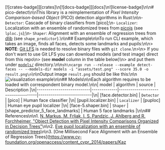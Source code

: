 [![crates-badge]][crates]\n[![docs-badge]][docs]\n![license-badge]\n\n# pico-detect\n\nThis library is a reimplementation of _Pixel Intensity Comparison-based Object_ (PICO) detection algorithms in Rust:\n\n- `Detector`: Cascade of binary classifiers from [pico];\n- `Localizer`: Localization with an ensemble of randomized trees from [picojs](https://github.com/nenadmarkus/picojs) (see `lploc.js`);\n- `Shaper`: Alignment with an ensemble of regression trees from [dlib](https://github.com/davisking/dlib) (see `shape_predictor`).\n\n## Example\n\nTo run CLI example, which takes an image, finds all faces, detects some landmarks and pupils:\n\n> **NOTE**: [Git LFS](https://git-lfs.github.com/) is needed to resolve binary files with `git clone`.\n>\n> If you don't want to use Git LFS you can download models (and test image) direct from this repo\n> (see **model** column in the table below)\n> and put them under [`models/`](./models) directory.\n\n```sh\ncargo run --release --example detect-faces -- --models-dir models -i "assets/test.png" --score 35.0 -o result.png\n```\n\nOutput image `result.png` should be like this:\n\n![visualization example](./assets/result.png)\n\n## Models\n\nEach algorithm requires to be loaded with correspondent binary model.\n\n| model                     | algorithm   | source                             | Description               |\n|---------------------------|-------------|------------------------------------|---------------------------|\n| [face.detector.bin]       | `Detector`  | [pico]                             | Human face classifier     |\n| [pupil.localizer.bin]     | `Localizer` | [puploc]                           | Human eye pupil localizer |\n| [face-5.shaper.bin]       | `Shaper`    | [shape_predictor_5_face_landmarks] | Human 5 face landmarks    |\n\n## References\n\n1. [N. Markus, M. Frljak, I. S. Pandzic, J. Ahlberg and R. Forchheimer, "Object Detection with Pixel Intensity Comparisons Organized in Decision Trees"](http://arxiv.org/abs/1305.4537)\n\n2. [Eye pupil localization with an ensemble of randomized trees](https://across.fer.hr/_download/repository/PR4885.pdf)\n\n3. [One Millisecond Face Alignment with an Ensemble of Regression Trees](https://www.cv-foundation.org/openaccess/content_cvpr_2014/papers/Kaz